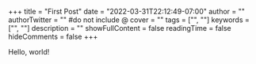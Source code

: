+++
title = "First Post"
date = "2022-03-31T22:12:49-07:00"
author = ""
authorTwitter = "" #do not include @
cover = ""
tags = ["", ""]
keywords = ["", ""]
description = ""
showFullContent = false
readingTime = false
hideComments = false
+++

Hello, world!
